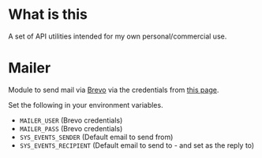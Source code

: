 # What is this

A set of API utilities intended for my own personal/commercial use.

# Mailer

Module to send mail via [Brevo](https://brevo.com) via the credentials from [this page](https://app.brevo.com/settings/keys/smtp).

Set the following in your environment variables.

- `MAILER_USER` (Brevo credentials)
- `MAILER_PASS` (Brevo credentials)
- `SYS_EVENTS_SENDER` (Default email to send from)
- `SYS_EVENTS_RECIPIENT` (Default email to send to - and set as the reply to)
